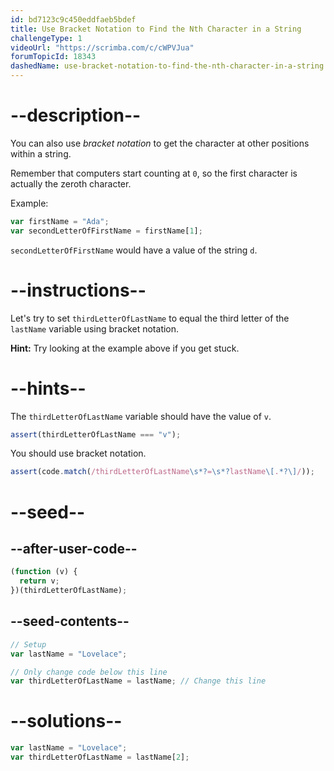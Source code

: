 ```yaml
---
id: bd7123c9c450eddfaeb5bdef
title: Use Bracket Notation to Find the Nth Character in a String
challengeType: 1
videoUrl: "https://scrimba.com/c/cWPVJua"
forumTopicId: 18343
dashedName: use-bracket-notation-to-find-the-nth-character-in-a-string
---
```


# --description--

You can also use <dfn>bracket notation</dfn> to get the character at other positions within a string.

Remember that computers start counting at `0`, so the first character is actually the zeroth character.

Example:

```js
var firstName = "Ada";
var secondLetterOfFirstName = firstName[1];
```

`secondLetterOfFirstName` would have a value of the string `d`.

# --instructions--

Let's try to set `thirdLetterOfLastName` to equal the third letter of the `lastName` variable using bracket notation.

**Hint:** Try looking at the example above if you get stuck.

# --hints--

The `thirdLetterOfLastName` variable should have the value of `v`.

```js
assert(thirdLetterOfLastName === "v");
```

You should use bracket notation.

```js
assert(code.match(/thirdLetterOfLastName\s*?=\s*?lastName\[.*?\]/));
```

# --seed--

## --after-user-code--

```js
(function (v) {
  return v;
})(thirdLetterOfLastName);
```

## --seed-contents--

```js
// Setup
var lastName = "Lovelace";

// Only change code below this line
var thirdLetterOfLastName = lastName; // Change this line
```

# --solutions--

```js
var lastName = "Lovelace";
var thirdLetterOfLastName = lastName[2];
```
